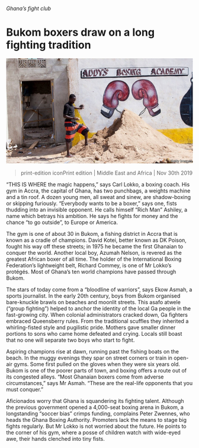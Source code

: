 ###### Ghana’s fight club

# Bukom boxers draw on a long fighting tradition 

![image](images/20191130_map501.jpg) 

> print-edition iconPrint edition | Middle East and Africa | Nov 30th 2019 

“THIS IS WHERE the magic happens,” says Carl Lokko, a boxing coach. His gym in Accra, the capital of Ghana, has two punchbags, a weights machine and a tin roof. A dozen young men, all sweat and sinew, are shadow-boxing or skipping furiously. “Everybody wants to be a boxer,” says one, fists thudding into an invisible opponent. He calls himself “Rich Man” Ashiley, a name which betrays his ambition. He says he fights for money and the chance “to go outside”, to Europe or America. 

The gym is one of about 30 in Bukom, a fishing district in Accra that is known as a cradle of champions. David Kotei, better known as DK Poison, fought his way off these streets; in 1975 he became the first Ghanaian to conquer the world. Another local boy, Azumah Nelson, is revered as the greatest African boxer of all time. The holder of the International Boxing Federation’s lightweight belt, Richard Commey, is one of Mr Lokko’s protégés. Most of Ghana’s ten world champions have passed through Bukom. 

The stars of today come from a “bloodline of warriors”, says Ekow Asmah, a sports journalist. In the early 20th century, boys from Bukom organised bare-knuckle brawls on beaches and moonlit streets. This asafo atwele (“group fighting”) helped to anchor the identity of the local Ga people in the fast-growing city. When colonial administrators cracked down, Ga fighters embraced Queensberry rules. From the traditional scuffles they inherited a whirling-fisted style and pugilistic pride. Mothers gave smaller dinner portions to sons who came home defeated and crying. Locals still boast that no one will separate two boys who start to fight. 

Aspiring champions rise at dawn, running past the fishing boats on the beach. In the muggy evenings they spar on street corners or train in open-air gyms. Some first pulled on the gloves when they were six years old. Bukom is one of the poorer parts of town, and boxing offers a route out of its congested alleys. “Most Ghanaian boxers come from adverse circumstances,” says Mr Asmah. “These are the real-life opponents that you must conquer.” 

Aficionados worry that Ghana is squandering its fighting talent. Although the previous government opened a 4,000-seat boxing arena in Bukom, a longstanding “soccer bias” crimps funding, complains Peter Zwennes, who heads the Ghana Boxing Authority. Promoters lack the means to stage big fights regularly. But Mr Lokko is not worried about the future. He points to the corner of his gym, where a posse of children watch with wide-eyed awe, their hands clenched into tiny fists. 

